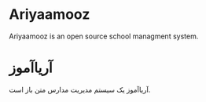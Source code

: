 # Ariyaamooz

Ariyaamooz is an open source school managment system.

# آریاآموز

آریاآموز یک سیستم مدیریت مدارس متن باز است.
